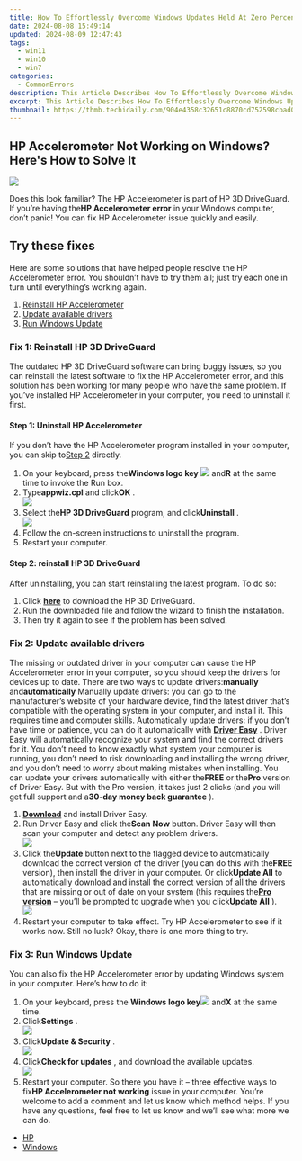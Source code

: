 ```yaml
---
title: How To Effortlessly Overcome Windows Updates Held At Zero Percentage?
date: 2024-08-08 15:49:14
updated: 2024-08-09 12:47:43
tags:
  - win11
  - win10
  - win7
categories:
  - CommonErrors
description: This Article Describes How To Effortlessly Overcome Windows Updates Held At Zero Percentage?
excerpt: This Article Describes How To Effortlessly Overcome Windows Updates Held At Zero Percentage?
thumbnail: https://thmb.techidaily.com/904e4358c32651c8870cd752598cbad0b1afa3205d185e4b265bf0a0d105bd32.jpg
---
```


## HP Accelerometer Not Working on Windows? Here's How to Solve It

![](https://images.drivereasy.com/wp-content/uploads/2018/09/img_5b9a2aa75c8a0.png)

Does this look familiar?  The HP Accelerometer is part of HP 3D DriveGuard. If you’re having the**HP Accelerometer error** in your Windows computer, don’t panic! You can fix HP Accelerometer issue quickly and easily.

## Try these fixes

 Here are some solutions that have helped people resolve the HP Accelerometer error. You shouldn’t have to try them all; just try each one in turn until everything’s working again.

1. [Reinstall HP Accelerometer](https://tools.techidaily.com/drivereasy/download/)
2. [Update available drivers](https://tools.techidaily.com/drivereasy/download/)
3. [Run Windows Update](https://tools.techidaily.com/drivereasy/download/)

### Fix 1: Reinstall HP 3D DriveGuard

 The outdated HP 3D DriveGuard software can bring buggy issues, so you can reinstall the latest software to fix the HP Accelerometer error, and this solution has been working for many people who have the same problem.  If you’ve installed HP Accelerometer in your computer, you need to uninstall it first.

#### Step 1: Uninstall HP Accelerometer

 If you don’t have the HP Accelerometer program installed in your computer, you can skip to[Step 2](https://tools.techidaily.com/drivereasy/download/) directly.

1. On your keyboard, press the**Windows logo key** ![](https://images.drivereasy.com/wp-content/uploads/2018/02/win-key-3.png) and**R** at the same time to invoke the Run box.
2. Type**appwiz.cpl** and click**OK** .  
![](https://images.drivereasy.com/wp-content/uploads/2018/09/img_5b9a2ce28f718.jpg)
3. Select the**HP 3D DriveGuard** program, and click**Uninstall** .  
![](https://images.drivereasy.com/wp-content/uploads/2018/09/Snap34-1.jpg)
4. Follow the on-screen instructions to uninstall the program.
5. Restart your computer.

#### Step 2: reinstall HP 3D DriveGuard

 After uninstalling, you can start reinstalling the latest program. To do so:

1. Click **[here](https://ftp.hp.com/pub/softpaq/sp84501-85000/sp84595.exe)**  to download the HP 3D DriveGuard.
2. Run the downloaded file and follow the wizard to finish the installation.
3. Then try it again to see if the problem has been solved.

### Fix 2: Update available drivers

 The missing or outdated driver in your computer can cause the HP Accelerometer error in your computer, so you should keep the drivers for devices up to date.  There are two ways to update drivers:**manually** and**automatically**  Manually update drivers: you can go to the manufacturer’s website of your hardware device, find the latest driver that’s compatible with the operating system in your computer, and install it. This requires time and computer skills.  Automatically update drivers: if you don’t have time or patience, you can do it automatically with **[Driver Easy](https://tools.techidaily.com/drivereasy/download/)**  .  Driver Easy will automatically recognize your system and find the correct drivers for it. You don’t need to know exactly what system your computer is running, you don’t need to risk downloading and installing the wrong driver, and you don’t need to worry about making mistakes when installing.  You can update your drivers automatically with either the**FREE** or the**Pro** version of Driver Easy. But with the Pro version, it takes just 2 clicks (and you will get full support and a**30-day money back guarantee** ).

1. [**Download**](https://tools.techidaily.com/drivereasy/download/) and install Driver Easy.
2. Run Driver Easy and click the**Scan Now** button. Driver Easy will then scan your computer and detect any problem drivers.  
![](https://images.drivereasy.com/wp-content/uploads/2018/09/img_5b9a3059f20b9.jpg)
3. Click the**Update** button next to the flagged device to automatically download the correct version of the driver (you can do this with the**FREE** version), then install the driver in your computer.  Or click**Update All** to automatically download and install the correct version of all the drivers that are missing or out of date on your system (this requires the[**Pro version**](https://tools.techidaily.com/drivereasy/download/) – you’ll be prompted to upgrade when you click**Update All** ).  
![](https://images.drivereasy.com/wp-content/uploads/2018/09/img_5b9a30425dc81.jpg)
4. Restart your computer to take effect.
 Try HP Accelerometer to see if it works now.  Still no luck? Okay, there is one more thing to try.

### Fix 3: Run Windows Update

 You can also fix the HP Accelerometer error by updating Windows system in your computer. Here’s how to do it:

1. On your keyboard, press the **Windows logo key![](https://images.drivereasy.com/wp-content/uploads/2018/02/win-key-3.png)**  and**X** at the same time.
2. Click**Settings** .  
![](https://images.drivereasy.com/wp-content/uploads/2018/09/img_5b9a30ae19d65.png)
3. Click**Update & Security** .  
![](https://images.drivereasy.com/wp-content/uploads/2018/09/img_5b9a30d38d24e.jpg)
4. Click**Check for updates** , and download the available updates.  
![](https://images.drivereasy.com/wp-content/uploads/2018/09/img_5b9a310223fd9.jpg)
5. Restart your computer.
  So there you have it – three effective ways to fix**HP Accelerometer not working** issue in your computer. You’re welcome to add a comment and let us know which method helps. If you have any questions, feel free to let us know and we’ll see what more we can do.

* [HP](https://tools.techidaily.com/drivereasy/download/)
* [Windows](https://tools.techidaily.com/drivereasy/download/)

<ins class="adsbygoogle"
     style="display:block"
     data-ad-format="autorelaxed"
     data-ad-client="ca-pub-7571918770474297"
     data-ad-slot="1223367746"></ins>



<ins class="adsbygoogle"
     style="display:block"
     data-ad-client="ca-pub-7571918770474297"
     data-ad-slot="8358498916"
     data-ad-format="auto"
     data-full-width-responsive="true"></ins>

